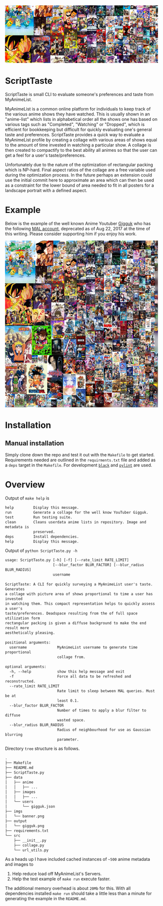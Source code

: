 ![Banner example for ScriptTaste](imgs/banner.png)

# ScriptTaste

ScriptTaste is small CLI to evaluate someone's preferences and taste from MyAnimeList.

MyAnimeList is a common online platform for individuals to keep track of the various
anime shows they have watched.
This is usually shown in an "anime-list" which lists in alphabetical order all the shows one has based on various tags such as "Completed", "Watching" or "Dropped", which is efficient for bookkeeping but difficult for quickly evaluating one's general taste and preferences.
ScriptTaste provides a quick way to evaluate a MyAnimeList profile by creating a collage with various areas of shows equal to the amount of time invested in watching a particular show.
A collage is then created to compactify to the best ability all animes
so that the user can get a feel for a user's taste/preferences.

Unfortunately due to the nature of the optimization of rectangular packing which is NP-hard.
Final aspect ratios of the collage are a free variable used during the optimization process.
In the future perhaps an extension could use the initial commit here to approximate an area which can then be used as a constraint for the lower bound of area needed to fit in all posters for a landscape portrait with a defined aspect.

# Example

Below is the example of the well known Anime Youtuber [Gigguk](https://www.youtube.com/channel/UC7dF9qfBMXrSlaaFFDvV_Yg) who has the following [MAL account](https://myanimelist.net/profile/gigguk), deprecated as of Aug 22, 2017 at the time of this writing. Please consider supporting him if you enjoy his work. 

![ScriptTaste Anime Collage of user Gigguk](output/gigguk.png)

# Installation

## Manual installation

Simply clone down the repo and test it out with the `Makefile` to get started. 
Requirements needed are outlined in the `requirments.txt` file and added as a `deps` target in the `Makefile`.
For development [`black`](https://github.com/ambv/black) and [`pylint`](https://github.com/PyCQA/pylint) are used.

# Overview

Output of `make help` is

```
help         Display this message.
run          Generate a collage for the well know YouTuber Gigguk.
test         Run testing suite.
clean        Cleans userdata anime lists in repository. Image and metadata is
             preserved.
deps         Install dependencies.
help         Display this message.
```

Output of `python ScriptTaste.py -h`

```
usage: ScriptTaste.py [-h] [-f] [--rate_limit RATE_LIMIT]
                      [--blur_factor BLUR_FACTOR] [--blur_radius BLUR_RADIUS]
                      username

ScriptTaste: A CLI for quickly surveying a MyAnimeList user's taste. Generates
a collage with picture area of shows proportional to time a user has invested
in watching them. This compact representation helps to quickly assess a user's
taste/preferences. Deadspace resulting from the of full space utilization form
rectangular packing is given a diffuse background to make the end result more
aesthetically pleasing.

positional arguments:
  username              MyAnimeList username to generate time proportional
                        collage from.

optional arguments:
  -h, --help            show this help message and exit
  -f                    Force all data to be refreshed and reconstructed.
  --rate_limit RATE_LIMIT
                        Rate limit to sleep between MAL queries. Must be at
                        least 0.1.
  --blur_factor BLUR_FACTOR
                        Number of times to apply a blur filter to diffuse
                        wasted space.
  --blur_radius BLUR_RADIUS
                        Radius of neighbourhood for use as Gaussian blurring
                        parameter.
```

Directory `tree` structure is as follows.
 
```
.
├── Makefile
├── README.md
├── ScriptTaste.py
├── data
│   ├── anime
│   │   ├── ...
│   ├── images
│   │   ├── ...
│   └── users
│       └── gigguk.json
├── imgs
│   └── banner.png
├── output
│   └── gigguk.png
├── requirements.txt
└── src
    ├── __init__.py
    ├── collage.py
    └── url_utils.py
 ```
 
 As a heads up I have included cached instances of `~500` anime metadata and images to 
 1. Help reduce load off MyAnimeList's Servers.
 2. Help the test example of `make run` execute faster.
 
 The additional memory overhead is about `20Mb` for this. With all dependencies installed `make run` should take a little less than a minute for generating the example in the `README.md`.
